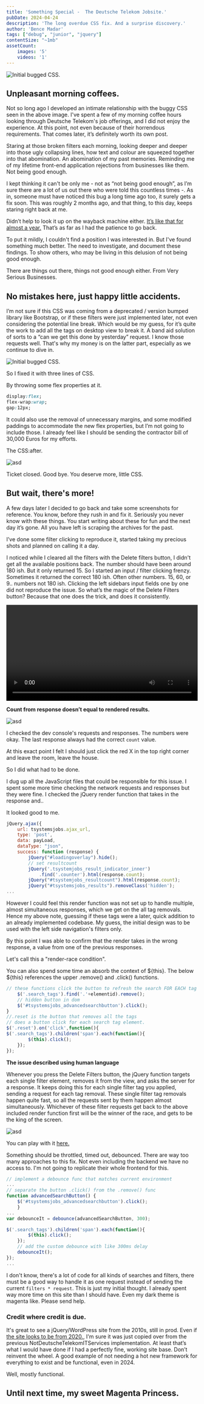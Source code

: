 ```yaml
---
title: 'Something Special -  The Deutsche Telekom Jobsite.'
pubDate: 2024-04-24 
description: 'The long overdue CSS fix. And a surprise discovery.'
author: 'Bence Madar'
tags: ["debug", "junior", "jquery"]
contentSize: "~1mb"
assetCount:
    images: '5'
    videos: '1'
---
```


<img src="/src/assets/posts//1-tkom/hero.png" alt="Initial bugged CSS.">

## Unpleasant morning coffees.

Not so long ago I developed an intimate relationship with the buggy CSS seen in the above image. I've spent a few of my morning coffee hours looking through Deutsche Telekom's job offerings, and I did not enjoy the experience. At this point, not even because of their horrendous requirements. That comes later, it’s definitely worth its own post.

Staring at those broken filters each morning, looking deeper and deeper into those ugly collapsing lines, how text and colour are squeezed together into that abomination. An abomination of my past memories. Reminding me of my lifetime front-end application rejections from businesses like them. Not being good enough.

I kept thinking it can't be only me - not as “not being good enough”, as I’m sure there are a lot of us out there who were told this countless times -. As in, someone must have noticed this bug a long time ago too, it surely gets a fix soon. This was roughly 2 months ago, and that thing, to this day, keeps staring right back at me.

Didn’t help to look it up on the wayback machine either. <a href="https://web.archive.org/web/20230922203632/https://www.deutschetelekomitsolutions.hu/en/open-positions/">It’s like that for almost a year.</a> That’s as far as I had the patience to go back. 

To put it mildly, I couldn't find a position I was interested in. But I've found something much better. The need to investigate, and document these findings. To show others, who may be living in this delusion of not being good enough. 

<p class="middle">There are things out there, things not good enough either. From Very Serious Businesses.</p>

## No mistakes here, just happy little accidents.

I’m not sure if this CSS was coming from a deprecated / version bumped library like Bootstrap, or if these filters were just implemented later, not even considering the potential line break. Which would be my guess, for it’s quite the work to add all the tags on desktop view to break it. A band aid solution of sorts to a “can we get this done by yesterday” request. I know those requests well. That's why my money is on the latter part, especially as we continue to dive in.

<img src="/src/assets/posts//1-tkom/image1-min.png" alt="Initial bugged CSS.">

<p class="middle"><span>So I fixed it with three lines of CSS.</span></p>

By throwing some flex properties at it.

```css
display:flex;
flex-wrap:wrap;
gap:12px;
```

It could also use the removal of unnecessary margins, and some modified paddings to accommodate the new flex properties, but I’m not going to include those. I already feel like I should be sending the contractor bill of 30,000 Euros for my efforts.

The CSS:after.

<img src="/src/assets/posts//1-tkom/image4-min.png" alt="asd">

<p class="middle"><span>Ticket closed. Good bye. You deserve more, little CSS.</span></p>

## But wait, there's more!

A few days later I decided to go back and take some screenshots for reference. You know, before they rush in and fix it. Seriously you never know with these things. You start writing about these for fun and the next day it’s gone. All you have left is scraping the archives for the past.

I’ve done some filter clicking to reproduce it, started taking my precious shots and planned on calling it a day.

I noticed while I cleared all the filters with the Delete filters button, I didn't get all the available positions back. The number should have been around 180 ish. But it only returned 15. So I started an input / filter clicking frenzy. Sometimes it returned the correct 180 ish. Often other numbers. 15, 60, or 9.. numbers not 180 ish. Clicking the left sidebars input fields one by one did not reproduce the issue. So what’s the magic of the Delete Filters button? Because that one does the trick, and does it consistently. 

<video width="100%" controls>
    <source src="/src/assets/posts//1-tkom/vidfor8.mp4">
</video>

**Count from response doesn’t equal to rendered results.**

<img src="/src/assets/posts//1-tkom/image5-min.png" alt="asd">

I checked the dev console's requests and responses. The numbers were okay. The last response always had the correct `count` value.

At this exact point I felt I should just click the red X in the top right corner and leave the room, leave the house. 

<p class="middle">So I did what had to be done.</p>

I dug up all the JavaScript files that could be responsible for this issue. I spent some more time checking the network requests and responses but they were fine. I checked the jQuery render function that takes in the response and..

It looked good to me.

```javascript
jQuery.ajax({
    url: tsystemsjobs.ajax_url,
    type: 'post',
    data: payLoad,
    dataType: "json",
    success: function (response) {
        jQuery("#loadingoverlay").hide();
        // set resultcount
        jQuery('.tsystemjobs_result_indicator_inner')
            .find('.counter').html(response.count);
        jQuery("#tsystemjobs_resultcount").html(response.count);
        jQuery("#tsystemsjobs_results").removeClass('hidden');
...
```
However I could feel this render function was not set up to handle multiple, almost simultaneous responses, which we get on the all tag removals. Hence my above note, guessing if these tags were a later, quick addition to an already implemented codebase. My guess, the initial design was to be used with the left side navigation's filters only.

By this point I was able to confirm that the render takes in the wrong response, a value from one of the previous responses.

<p class="middle"><span>Let's call this a "render-race condition".</span></p> 

<p>You can also spend some time an absorb the context of ${this}. The below ${this} references the upper .remove() and .click() functions.</p>

```javascript
// these functions click the button to refresh the search FOR EACH tag removed
    $('.search_tags').find('.'+elementid).remove();
    // hidden button in dom
    $('#tsystemsjobs_advancedsearchbutton').click();
}
//.reset is the button that removes all the tags
// does a button click for each search tag element.
$('.reset').on('click',function(){
$('.search_tags').children('span').each(function(){
        $(this).click();
    });
});
```

**The issue described using human language**

Whenever you press the Delete Filters button, the jQuery function targets each single filter element, removes it from the view, and asks the server for a response. It keeps doing this for each single filter tag you applied, sending a request for each tag removal. These single filter tag removals happen quite fast, so all the requests sent by them happen almost simultaneously. Whichever of these filter requests get back to the above included render function first will be the winner of the race, and gets to be the king of the screen.

<img src="/src/assets/posts//1-tkom/image8-min.png" alt="asd">

You can play with it <a href="https://www.deutschetelekomitsolutions.hu/en/open-positions/">here.</a>

Something should be throttled, timed out, debounced. There are way too many approaches to this fix. Not even including the backend we have no access to. I'm not going to replicate their whole frontend for this.

```javascript
// implement a debounce func that matches current environment
...
// separate the button .click() from the .remove() func
function advancedSearchButton() {
    $('#tsystemsjobs_advancedsearchbutton').click();
    }
...
var debounceIt = debounce(advancedSearchButton, 300);

$('.search_tags').children('span').each(function(){
        $(this).click();
    });
    // add the custom debounce with like 300ms delay
    debounceIt();
});
...
```
I don't know, there's a lot of code for all kinds of searches and filters, there must be a good way to handle it as one request instead of sending the current `filters * request`. This is just my initial thought. I already spent way more time on this site than I should have. Even my dark theme is magenta like. Please send help.

### Credit where credit is due.

It's great to see a jQuery/WordPress site from the 2010s, still in prod. Even if <a href="https://web.archive.org/web/20201124150805/https://www.deutschetelekomitsolutions.hu/karrier/nyitott-poziciok/">the site looks to be from 2020.</a>, I'm sure it was just copied over from the previous NotDeutscheTelekomITServices implementation. At least that’s what I would have done if I had a perfectly fine, working site base. Don’t reinvent the wheel. A good example of not needing a hot new framework for everything to exist and be functional, even in 2024. 

<p class=”middle”>Well, mostly functional.</p>

## Until next time, my sweet Magenta Princess.
